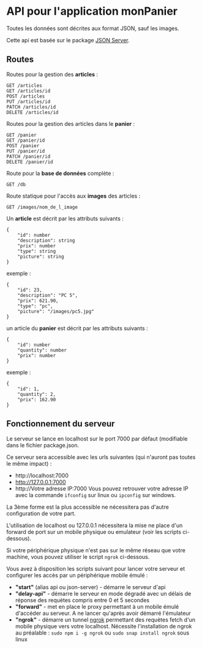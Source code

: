 # API pour l'application monPanier

Toutes les données sont décrites aux format JSON, sauf les images.

Cette api est basée sur le package [JSON Server](https://github.com/typicode/json-server).

## Routes
Routes pour la gestion des **articles** :

    GET /articles
    GET /articles/id
    POST /articles
    PUT /articles/id
    PATCH /articles/id
    DELETE /articles/id

Routes pour la gestion des articles dans le **panier** :

    GET /panier
    GET /panier/id
    POST /panier
    PUT /panier/id
    PATCH /panier/id
    DELETE /panier/id

Route pour la **base de données** complète :

    GET /db

Route statique pour l'accès aux **images** des articles :

    GET /images/nom_de_l_image

Un **article** est décrit par les attributs suivants :
```
{
    "id": number
    "description": string
    "prix": number
    "type": string
    "picture": string
}
```
exemple :
```
{
    "id": 23,
    "description": "PC 5",
    "prix": 621.90,
    "type": "pc",
    "picture": "/images/pc5.jpg"
}
```

un article du **panier** est décrit par les attributs suivants :
```
{
    "id": number
    "quantity": number
    "prix": number
}
```
exemple :
```
{
    "id": 1,
    "quantity": 2,
    "prix": 162.90
}
```

## Fonctionnement du serveur
Le serveur se lance en localhost sur le port 7000 par défaut (modifiable dans le fichier package.json.

Ce serveur sera accessible avec les urls suivantes (qui n'auront pas toutes le même impact) :

* http://localhost:7000
* http://127.0.0.1:7000
* http://Votre adresse IP:7000
Vous pouvez retrouver votre adresse IP avec la commande ```ifconfig``` sur linux ou ```ipconfig``` sur windows.

La 3ème forme est la plus accessible ne nécessitera pas d'autre configuration de votre part.

L'utilisation de localhost ou 127.0.0.1 nécessitera la mise ne place d'un forward de port sur un mobile physique ou emulateur (voir les scripts ci-dessous).

Si votre périphérique physique n'est pas sur le même réseau que votre machine, vous pouvez utiliser le script <code>ngrok</code> ci-dessous.

Vous avez à disposition les scripts suivant pour lancer votre serveur et configurer les accès par un périphérique mobile émulé :

* **"start"** (alias api ou json-server) - démarre le serveur d'api
* **"delay-api"** - démarre le serveur en mode dégradé avec un délais de réponse des requètes compris entre 0 et 5 secondes
* **"forward"** - met en place le proxy permettant à un mobile émulé d'accéder au serveur. A ne lancer qu'après avoir démarré l'émulateur
* **"ngrok"** - démarre un tunnel [ngrok](https://ngrok.com/docs) permettant des requètes fetch d'un mobile physique vers votre localhost. Nécessite l'installation de ngrok au préalable : ```sudo npm i -g ngrok``` ou ```sudo snap install ngrok``` sous linux
